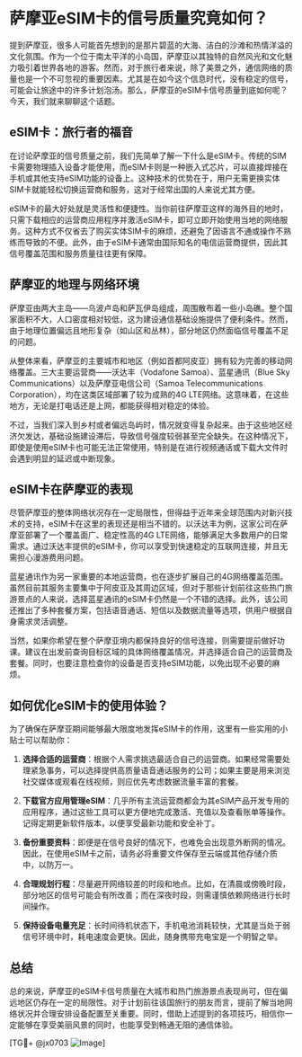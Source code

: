 # 萨摩亚eSIM卡的信号质量究竟如何？

提到萨摩亚，很多人可能首先想到的是那片碧蓝的大海、洁白的沙滩和热情洋溢的文化氛围。作为一个位于南太平洋的小岛国，萨摩亚以其独特的自然风光和文化魅力吸引着世界各地的游客。然而，对于旅行者来说，除了美景之外，通信网络的质量也是一个不可忽视的重要因素。尤其是在如今这个信息时代，没有稳定的信号，可能会让旅途中的许多计划泡汤。那么，萨摩亚的eSIM卡信号质量到底如何呢？今天，我们就来聊聊这个话题。

## eSIM卡：旅行者的福音

在讨论萨摩亚的信号质量之前，我们先简单了解一下什么是eSIM卡。传统的SIM卡需要物理插入设备才能使用，而eSIM卡则是一种嵌入式芯片，可以直接焊接在手机或其他支持eSIM功能的设备上。这种技术的优势在于，用户无需更换实体SIM卡就能轻松切换运营商和服务，这对于经常出国的人来说尤其方便。

eSIM卡的最大好处就是灵活性和便捷性。当你前往萨摩亚这样的海外目的地时，只需下载相应的运营商应用程序并激活eSIM卡，即可立即开始使用当地的网络服务。这种方式不仅省去了购买实体SIM卡的麻烦，还避免了因语言不通或操作不熟练而导致的不便。此外，由于eSIM卡通常由国际知名的电信运营商提供，因此其信号覆盖范围和服务质量往往更有保障。

## 萨摩亚的地理与网络环境

萨摩亚由两大主岛——乌波卢岛和萨瓦伊岛组成，周围散布着一些小岛礁。整个国家面积不大，人口密度相对较低，这为建设通信基础设施提供了便利条件。然而，由于地理位置偏远且地形复杂（如山区和丛林），部分地区仍然面临信号覆盖不足的问题。

从整体来看，萨摩亚的主要城市和地区（例如首都阿皮亚）拥有较为完善的移动网络覆盖。三大主要运营商——沃达丰（Vodafone Samoa）、蓝星通讯（Blue Sky Communications）以及萨摩亚电信公司（Samoa Telecommunications Corporation），均在这类区域部署了较为成熟的4G LTE网络。这意味着，在这些地方，无论是打电话还是上网，都能获得相对稳定的体验。

不过，当我们深入到乡村或者偏远岛屿时，情况就变得复杂起来。由于这些地区经济欠发达，基础设施建设滞后，导致信号强度较弱甚至完全缺失。在这种情况下，即使是使用eSIM卡也可能无法正常使用，特别是在进行视频通话或下载大文件时会遇到明显的延迟或中断现象。

## eSIM卡在萨摩亚的表现

尽管萨摩亚的整体网络状况存在一定局限性，但得益于近年来全球范围内对新兴技术的支持，eSIM卡在这里的表现还是相当不错的。以沃达丰为例，这家公司在萨摩亚部署了一个覆盖面广、稳定性高的4G LTE网络，能够满足大多数用户的日常需求。通过沃达丰提供的eSIM卡，你可以享受到快速稳定的互联网连接，并且无需担心漫游费用问题。

蓝星通讯作为另一家重要的本地运营商，也在逐步扩展自己的4G网络覆盖范围。虽然目前其服务主要集中于阿皮亚及其周边区域，但对于那些计划前往这些热门旅游景点的人来说，选择蓝星通讯的eSIM卡仍然是一个不错的选择。此外，该公司还推出了多种套餐方案，包括语音通话、短信以及数据流量等选项，供用户根据自身需求灵活调整。

当然，如果你希望在整个萨摩亚境内都保持良好的信号连接，则需要提前做好功课。建议在出发前查询目标区域的具体网络覆盖情况，并选择适合自己的运营商及套餐。同时，也要注意检查你的设备是否支持eSIM功能，以免出现不必要的麻烦。

## 如何优化eSIM卡的使用体验？

为了确保在萨摩亚期间能够最大限度地发挥eSIM卡的作用，这里有一些实用的小贴士可以帮助你：

1. **选择合适的运营商**：根据个人需求挑选最适合自己的运营商。如果经常需要处理紧急事务，可以选择提供高质量语音通话服务的公司；如果主要是用来浏览社交媒体或观看在线视频，则应优先考虑数据流量丰富的套餐。
   
2. **下载官方应用管理eSIM**：几乎所有主流运营商都会为其eSIM产品开发专用的应用程序，通过这些工具可以更方便地完成激活、充值以及查看账单等操作。记得定期更新软件版本，以便享受最新功能和安全补丁。
   
3. **备份重要资料**：即便是在信号良好的情况下，也难免会出现意外断网的情况。因此，在使用eSIM卡之前，请务必将重要文件保存至云端或其他存储介质中，以防万一。
   
4. **合理规划行程**：尽量避开网络较差的时段和地点。比如，在清晨或傍晚时段，部分地区的信号可能会有所改善；而在深夜时段，则需谨慎依赖网络进行长时间操作。
   
5. **保持设备电量充足**：长时间待机状态下，手机电池消耗较快，尤其是当处于弱信号环境中时，耗电速度会更快。因此，随身携带充电宝是一个明智之举。

## 总结

总的来说，萨摩亚的eSIM卡信号质量在大城市和热门旅游景点表现尚可，但在偏远地区仍存在一定的局限性。对于计划前往该国旅行的朋友而言，提前了解当地网络状况并合理安排设备配置至关重要。同时，借助上述提到的各项技巧，相信你一定能够在享受美丽风景的同时，也能享受到畅通无阻的通信体验。

[TG💪+ @jx0703 ![Image](https://github.com/user-attachments/assets/dbca1d08-cadb-493c-b0ec-ad6f7a83f270)]